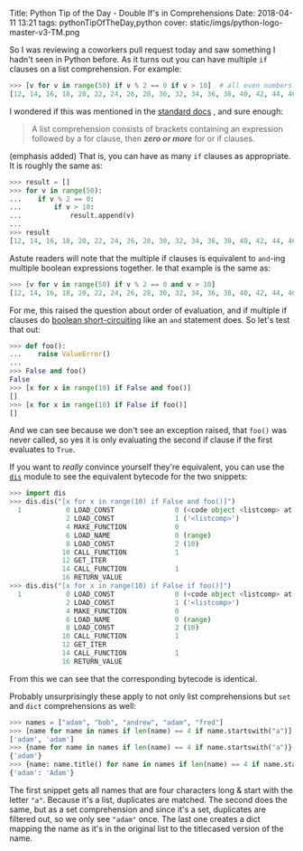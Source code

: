 Title: Python Tip of the Day - Double If's in Comprehensions
Date: 2018-04-11 13:21
tags: pythonTipOfTheDay,python
cover: static/imgs/python-logo-master-v3-TM.png

So I was reviewing a coworkers pull request today and saw something I hadn't seen in
Python before.  As it turns out you can have multiple `if` clauses on a list comprehension.
For example:

```python
>>> [v for v in range(50) if v % 2 == 0 if v > 10]  # all even numbers between 10 & 50
[12, 14, 16, 18, 20, 22, 24, 26, 28, 30, 32, 34, 36, 38, 40, 42, 44, 46, 48]
```

I wondered if this was mentioned in the [standard docs](https://docs.python.org/3/tutorial/datastructures.html#list-comprehensions)
, and sure enough:

> A list comprehension consists of brackets containing an expression followed by a for clause, then
> ***zero or more*** for or if clauses.

(emphasis added)  That is, you can have as many `if` clauses as appropriate. It is roughly the same as:

```python
>>> result = []
>>> for v in range(50):
...    if v % 2 == 0:
...        if v > 10:
...            result.append(v)
...
>>> result
[12, 14, 16, 18, 20, 22, 24, 26, 28, 30, 32, 34, 36, 38, 40, 42, 44, 46, 48]
```

Astute readers will note that the multiple if clauses is equivalent to `and`-ing multiple boolean
expressions together.  Ie that example is the same as:

```python
>>> [v for v in range(50) if v % 2 == 0 and v > 10]
[12, 14, 16, 18, 20, 22, 24, 26, 28, 30, 32, 34, 36, 38, 40, 42, 44, 46, 48]
```

For me, this raised the question about order of evaluation, and if multiple if clauses do
[boolean short-circuiting](https://en.wikipedia.org/wiki/Short-circuit_evaluation) like an
`and` statement does.  So let's test that out:

```python
>>> def foo():
...    raise ValueError()
...
>>> False and foo()
False
>>> [x for x in range(10) if False and foo()]
[]
>>> [x for x in range(10) if False if foo()]
[]
```

And we can see because we don't see an exception raised, that `foo()` was never called, so yes it is
only evaluating the second if clause if the first evaluates to `True`.

If you want to *really* convince yourself they're equivalent, you can use the
[`dis`](https://docs.python.org/3/library/dis.html) module to see
the equivalent bytecode for the two snippets:

```python
>>> import dis
>>> dis.dis("[x for x in range(10) if False and foo()]")
  1           0 LOAD_CONST               0 (<code object <listcomp> at 0x10c4aeed0, file "<dis>", line 1>)
              2 LOAD_CONST               1 ('<listcomp>')
              4 MAKE_FUNCTION            0
              6 LOAD_NAME                0 (range)
              8 LOAD_CONST               2 (10)
             10 CALL_FUNCTION            1
             12 GET_ITER
             14 CALL_FUNCTION            1
             16 RETURN_VALUE
>>> dis.dis("[x for x in range(10) if False if foo()]")
  1           0 LOAD_CONST               0 (<code object <listcomp> at 0x10c4aeed0, file "<dis>", line 1>)
              2 LOAD_CONST               1 ('<listcomp>')
              4 MAKE_FUNCTION            0
              6 LOAD_NAME                0 (range)
              8 LOAD_CONST               2 (10)
             10 CALL_FUNCTION            1
             12 GET_ITER
             14 CALL_FUNCTION            1
             16 RETURN_VALUE
```

From this we can see that the corresponding bytecode is identical.

Probably unsurprisingly these apply to not only list comprehensions but `set` and `dict`
comprehensions as well:

```python
>>> names = ["adam", "bob", "andrew", "adam", "fred"]
>>> [name for name in names if len(name) == 4 if name.startswith("a")]
['adam', 'adam']
>>> {name for name in names if len(name) == 4 if name.startswith("a")}
{'adam'}
>>> {name: name.title() for name in names if len(name) == 4 if name.startswith("a")}
{'adam': 'Adam'}
```

The first snippet gets all names that are four characters long & start with the letter `"a"`.  Because
it's a list, duplicates are matched.  The second does the same, but as a set comprehension and
since it's a set, duplicates are filtered out, so we only see `"adam"` once.
The last one creates a dict mapping the name as it's in the original list to the titlecased version
of the name.
